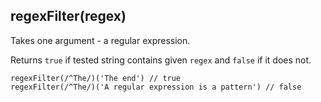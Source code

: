 ## regexFilter(regex)

Takes one argument - a regular expression.

Returns `true` if tested string contains given `regex` and `false` if it does not.

    regexFilter(/^The/)('The end') // true
    regexFilter(/^The/)('A regular expression is a pattern') // false
